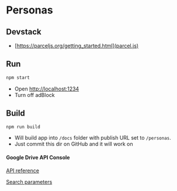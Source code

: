 # Personas

## Devstack
- [https://parceljs.org/getting_started.html](parcel.js)

## Run
```sh
npm start
```
- Open [http://localhost:1234]()
- Turn off adBlock

## Build
```sh
npm run build
```
- Will build app into `/docs` folder with publish URL set to `/personas`.
- Just commit this dir on GitHub and it will work on [](https://petrkrejcik.github.io/personas)

#### Google Drive API Console
[](https://console.developers.google.com/apis/credentials?project=personas-220021&folder&organizationId)

[API reference](https://developers.google.com/drive/api/v2/reference)

[Search parameters](https://developers.google.com/drive/api/v3/search-parameters)

